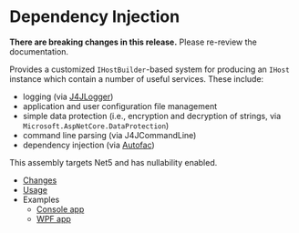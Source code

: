 # Dependency Injection

**There are breaking changes in this release.** Please re-review the documentation.

Provides a customized `IHostBuilder`-based system for producing an `IHost` instance which contain a number of useful services. These include:

- logging (via [J4JLogger](https://github.com/markolbert/J4JLogging))
- application and user configuration file management
- simple data protection (i.e., encryption and decryption of strings, via `Microsoft.AspNetCore.DataProtection`)
- command line parsing (via J4JCommandLine)
- dependency injection (via [Autofac](https://autofac.org/))

This assembly targets Net5 and has nullability enabled.

- [Changes](docs/dependency/changes.md)
- [Usage](docs/dependency/usage.md)
- Examples
  - [Console app](docs/dependency/console-app-example.md)
  - [WPF app](docs/dependency/wpf-app-example.md)
